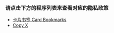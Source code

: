 ### 请点击下方的程序列表来查看对应的隐私政策
- [卡片书签 Card Bookmarks](https://github.com/kkCode/Card-bookmarks/blob/master/PrivacyPolicy_card_bookmark.md)
- [Copy X](https://github.com/kkCode/Card-bookmarks/blob/master/PrivacyPolicy_copy_x.md)
